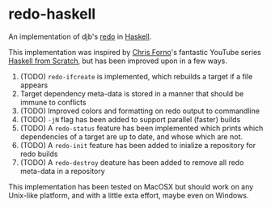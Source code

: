 # redo-haskell

An implementation of djb's [redo](http://cr.yp.to/redo.html) in [Haskell](https://www.haskell.org/). 

This implementation was inspired by [Chris Forno](https://github.com/jekor/redo)'s fantastic YouTube series [Haskell from Scratch](https://www.youtube.com/watch?v=zZ_nI9E9g0I), but has been improved upon in a few ways.

1. (TODO) `redo-ifcreate` is implemented, which rebuilds a target if a file appears
2. Target dependency meta-data is stored in a manner that should be immune to conflicts
3. (TODO) Improved colors and formatting on redo output to commandline
5. (TODO) `-jN` flag has been added to support parallel (faster) builds 
4. (TODO) A `redo-status` feature has been implemented which prints which dependencies of a target are up to date, and whose which are not.
5. (TODO) A `redo-init` feature has been added to inialize a repository for redo builds
6. (TODO) A `redo-destroy` deature has been added to remove all redo meta-data in a repository

This implementation has been tested on MacOSX but should work on any Unix-like platform, and with a little exta effort, maybe even on Windows.
